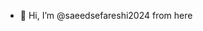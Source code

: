- 👋 Hi, I’m @saeedsefareshi2024 from here

<!---
saeedsefareshi2024/saeedsefareshi2024 is a ✨ special ✨ repository because its `README.md` (this file) appears on your GitHub profile.
You can click the Preview link to take a look at your changes.
--->
